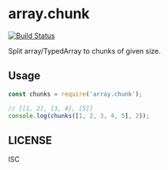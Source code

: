 # array.chunk
[![Build Status](https://travis-ci.org/zhiyelee/array.chunk.svg)](https://travis-ci.org/zhiyelee/array.chunk)

Split array/TypedArray to chunks of given size.

## Usage

```js
const chunks = require('array.chunk');

// [[1, 2], [3, 4], [5]]
console.log(chunks([1, 2, 3, 4, 5], 2));
```

## LICENSE
ISC

